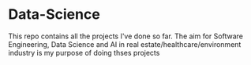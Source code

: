 # Data-Science
This repo contains all the projects I've done so far. The aim for Software Engineering, Data Science and AI in real estate/healthcare/environment industry is my purpose of doing thses projects 
